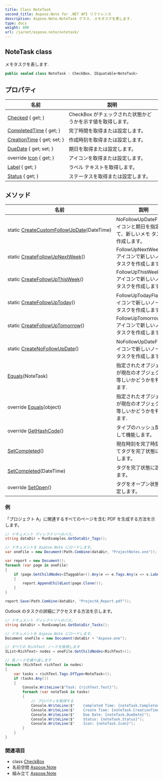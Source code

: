 ```yaml
---
title: Class NoteTask
second_title: Aspose.Note for .NET API リファレンス
description: Aspose.Note.NoteTask クラス. メモタスクを表します.
type: docs
weight: 400
url: /ja/net/aspose.note/notetask/
---
```

## NoteTask class

メモタスクを表します.

```csharp
public sealed class NoteTask : CheckBox, IEquatable<NoteTask>
```

## プロパティ

| 名前 | 説明 |
| --- | --- |
| [Checked](../../aspose.note/checkbox/checked/) { get; } | CheckBox がチェックされた状態かどうかを示す値を取得します。 |
| [CompletedTime](../../aspose.note/checkbox/completedtime/) { get; } | 完了時間を取得または設定します。 |
| [CreationTime](../../aspose.note/checkbox/creationtime/) { get; set; } | 作成時刻を取得または設定します。 |
| [DueDate](../../aspose.note/notetask/duedate/) { get; set; } | 期日を取得または設定します。 |
| override [Icon](../../aspose.note/notetask/icon/) { get; } | アイコンを取得または設定します。 |
| [Label](../../aspose.note/checkbox/label/) { get; } | ラベル テキストを取得します。 |
| [Status](../../aspose.note/checkbox/status/) { get; } | ステータスを取得または設定します。 |

## メソッド

| 名前 | 説明 |
| --- | --- |
| static [CreateCustomFollowUpDate](../../aspose.note/notetask/createcustomfollowupdate/)(DateTime) | NoFollowUpDateFlag アイコンと期日を指定して、新しいメモ タスクを作成します。 |
| static [CreateFollowUpNextWeek](../../aspose.note/notetask/createfollowupnextweek/)() | FollowUpNextWeekFlag アイコンで新しいノート タスクを作成します。 |
| static [CreateFollowUpThisWeek](../../aspose.note/notetask/createfollowupthisweek/)() | FollowUpThisWeekFlag アイコンで新しいノート タスクを作成します。 |
| static [CreateFollowUpToday](../../aspose.note/notetask/createfollowuptoday/)() | FollowUpTodayFlag アイコンで新しいノート タスクを作成します。 |
| static [CreateFollowUpTomorrow](../../aspose.note/notetask/createfollowuptomorrow/)() | FollowUpTomorrowFlag アイコンで新しいノート タスクを作成します。 |
| static [CreateNoFollowUpDate](../../aspose.note/notetask/createnofollowupdate/)() | NoFollowUpDateFlag アイコンで新しいノート タスクを作成します。 |
| [Equals](../../aspose.note/notetask/equals/#equals)(NoteTask) | 指定されたオブジェクトが現在のオブジェクトと等しいかどうかを判断します. |
| override [Equals](../../aspose.note/notetask/equals/#equals_1)(object) | 指定されたオブジェクトが現在のオブジェクトと等しいかどうかを判断します. |
| override [GetHashCode](../../aspose.note/notetask/gethashcode/)() | タイプのハッシュ関数として機能します。 |
| [SetCompleted](../../aspose.note/checkbox/setcompleted/)() | 現在時刻を完了時刻としてタグを完了状態に設定します。 |
| [SetCompleted](../../aspose.note/checkbox/setcompleted/)(DateTime) | タグを完了状態に設定します。 |
| override [SetOpen](../../aspose.note/notetask/setopen/)() | タグをオープン状態に設定します。 |

### 例

「プロジェクト A」に関連するすべてのページを含む PDF を生成する方法を示します。

```csharp
// ドキュメント ディレクトリへのパス。
string dataDir = RunExamples.GetDataDir_Tags();

// ドキュメントを Aspose.Note にロードします。
var oneFile = new Document(Path.Combine(dataDir, "ProjectNotes.one"));

var report = new Document();
foreach (var page in oneFile)
{
    if (page.GetChildNodes<ITaggable>().Any(e => e.Tags.Any(x => x.Label.Contains("Project A"))))
    {
        report.AppendChildLast(page.Clone());
    }
}

report.Save(Path.Combine(dataDir, "ProjectA_Report.pdf"));
```

Outlook のタスクの詳細にアクセスする方法を示します。

```csharp
// ドキュメント ディレクトリへのパス。
string dataDir = RunExamples.GetDataDir_Tasks();

// ドキュメントを Aspose.Note にロードします。
Document oneFile = new Document(dataDir + "Aspose.one");

// すべての RichText ノードを取得します
IList<RichText> nodes = oneFile.GetChildNodes<RichText>();

// 各ノードを繰り返します
foreach (RichText richText in nodes)
{
    var tasks = richText.Tags.OfType<NoteTask>();
    if (tasks.Any())
    {
        Console.WriteLine($"Task: {richText.Text}");
        foreach (var noteTask in tasks)
        {
            // プロパティを取得する
            Console.WriteLine($"    Completed Time: {noteTask.CompletedTime}");
            Console.WriteLine($"    Create Time: {noteTask.CreationTime}");
            Console.WriteLine($"    Due Date: {noteTask.DueDate}");
            Console.WriteLine($"    Status: {noteTask.Status}");
            Console.WriteLine($"    Icon: {noteTask.Icon}");
        }
    }
}
```

### 関連項目

* class [CheckBox](../checkbox/)
* 名前空間 [Aspose.Note](../../aspose.note/)
* 組み立て [Aspose.Note](../../)


